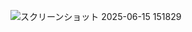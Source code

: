 ![スクリーンショット 2025-06-15 151829](https://github.com/user-attachments/assets/d36591dd-10b2-4731-9b87-d7eaa81a07ee)
